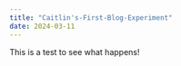 ```yaml
---
title: "Caitlin's-First-Blog-Experiment"
date: 2024-03-11
---
```


This is a test to see what happens!
